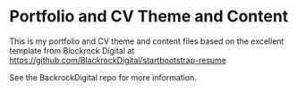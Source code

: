 # Portfolio and CV Theme and Content

This is my portfolio and CV theme and content files based on the excellent template from Blockrock Digital at https://github.com/BlackrockDigital/startbootstrap-resume

See the BackrockDigital repo for more information.

